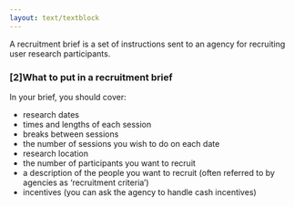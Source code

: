 ```yaml
---
layout: text/textblock
---
```


A recruitment brief is a set of instructions sent to an agency for recruiting user research participants.

### [2]What to put in a recruitment brief

In your brief, you should cover:
- research dates
- times and lengths of each session
- breaks between sessions
- the number of sessions you wish to do on each date
- research location
- the number of participants you want to recruit
- a description of the people you want to recruit (often referred to by agencies as ‘recruitment criteria’)
- incentives (you can ask the agency to handle cash incentives)
